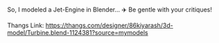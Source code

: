 So, I modeled a Jet-Engine in Blender... ✈️ Be gentle with your critiques!

Thangs Link: https://thangs.com/designer/86kiyarash/3d-model/Turbine.blend-1124381?source=mymodels
